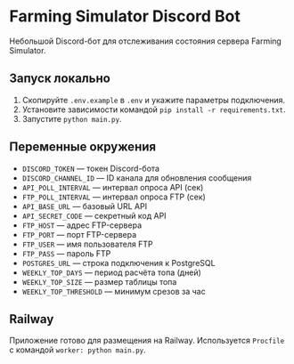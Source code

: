 # Farming Simulator Discord Bot

Небольшой Discord-бот для отслеживания состояния сервера Farming Simulator.

## Запуск локально

1. Скопируйте `.env.example` в `.env` и укажите параметры подключения.
2. Установите зависимости командой `pip install -r requirements.txt`.
3. Запустите `python main.py`.

## Переменные окружения

- `DISCORD_TOKEN` — токен Discord-бота
- `DISCORD_CHANNEL_ID` — ID канала для обновления сообщения
- `API_POLL_INTERVAL` — интервал опроса API (сек)
- `FTP_POLL_INTERVAL` — интервал опроса FTP (сек)
- `API_BASE_URL` — базовый URL API
- `API_SECRET_CODE` — секретный код API
- `FTP_HOST` — адрес FTP-сервера
- `FTP_PORT` — порт FTP-сервера
- `FTP_USER` — имя пользователя FTP
- `FTP_PASS` — пароль FTP
- `POSTGRES_URL` — строка подключения к PostgreSQL
- `WEEKLY_TOP_DAYS` — период расчёта топа (дней)
- `WEEKLY_TOP_SIZE` — размер таблицы топа
- `WEEKLY_TOP_THRESHOLD` — минимум срезов за час

## Railway

Приложение готово для размещения на Railway. Используется `Procfile` с командой `worker: python main.py`.
